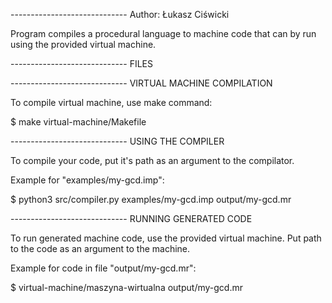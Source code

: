 
----------------------------- Author: Łukasz Ciświcki

Program compiles a procedural language to machine code that can by run using the provided virtual machine.

----------------------------- FILES

----------------------------- VIRTUAL MACHINE COMPILATION

To compile virtual machine, use make command:

$ make virtual-machine/Makefile

----------------------------- USING THE COMPILER

To compile your code, put it's path as an argument to the compilator.

Example for "examples/my-gcd.imp":

$ python3 src/compiler.py examples/my-gcd.imp output/my-gcd.mr

----------------------------- RUNNING GENERATED CODE

To run generated machine code, use the provided virtual machine. Put path to the code as an argument to the machine.

Example for code in file "output/my-gcd.mr":

$ virtual-machine/maszyna-wirtualna output/my-gcd.mr





